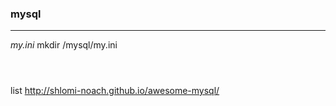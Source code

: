 ### mysql
---

*my.ini*
mkdir /mysql/my.ini

```
```

```
```

```
```


list
http://shlomi-noach.github.io/awesome-mysql/


